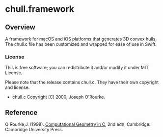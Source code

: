 # chull.framework

## Overview

A framework for macOS and iOS platforms that generates 3D convex hulls.
The chull.c file has been customized and wrapped for ease of use in Swift.

### License

This is free software; you can redistribute it and/or modify it under MIT License.

Please note that the release contains chull.c. They have their own copyright and license.

- chull.c Copyright (C) 2000, Joseph O'Rourke.

## Reference

O'Rourke,J. (1998). [Computational Geometry in C](http://www.science.smith.edu/~jorourke/books/compgeom.html), 2nd edn, Cambridge: Cambridge University Press.

